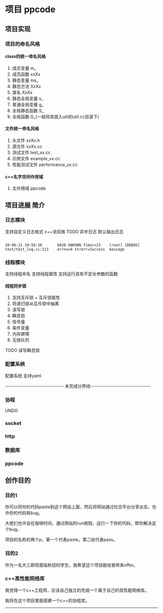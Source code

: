 # 项目 ppcode

## 项目实现

### 项目的命名风格

#### class的统一命名风格
1. 成员变量 m_
2. 成员函数 xxXx
3. 静态变量 ms_
4. 静态方法 XxXx
5. 类名     XxXx
6. 静态全局变量 s_
7. 普通全局变量  g_ 
8. 全局静态函数  S_
9. 全局函数      G_(一般将其放入util的util.cc目录下)

#### 文件统一命名风格
1. 头文件 xxXx.h
2. 源文件 xxXx.cc
3. 测试文件 test_xx.cc
4. 示例文件 example_xx.cc
5. 性能测试文件 performance_xx.cc

#### c++名字空间作用域
1. 主作用域 ppcode


## 项目进展 简介

### 日志模块

支持自定义日志格式
c++流风格
TODO 异步日志
默认输出日志
```

20-06-21 19:59:10       6828 UNKOWN fiber=23    [root] [DEBUG]  test/test_log.cc:113    errno=0 strerr=Success  massage

```

### 线程模块
支持线程命名
支持线程属性
支持运行具有不定长参数的函数

#### 线程同步锁

1. 支持互斥锁 + 互斥锁属性
2. 将递归锁从互斥锁中抽离
3. 读写锁
4. 瞬息锁
5. 信号量
6. 条件变量
7. 内存屏障
8. 无锁队列

TODO 读写瞬息锁

### 配置系统

配置系统 支持yaml



------------------------------ 未完成分界线-------------------------------



### 协程

UNDO


### socket

### http


### 数据库


### ppcode



## 创作目的

### 目的1


你可以将你的代码paste到这个网站上面，然后将网站通过社交平台分享出去，也许你的代码有bug。

大佬们也许会在咖啡时间，通过网站的run按钮，运行一下你的代码，帮你解决这个bug。

项目的名称的两个p，第一个代表paste。第二给代表pass。

### 目的2
作为一名大三即将面临秋招的学生，我希望这个项目能给我带来offer。

### c++高性能网络库

我觉得一个c++工程师，应该自己独立的完成一个属于自己的高性能网络库。

我将在这个项目里面搭建一个c++的协程库。

-----